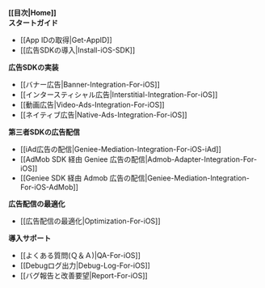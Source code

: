 **[[目次|Home]]**  
**スタートガイド**
  - [[App IDの取得|Get-AppID]]
  - [[広告SDKの導入|Install-iOS-SDK]]

**広告SDKの実装**
  - [[バナー広告|Banner-Integration-For-iOS]]
  - [[インタースティシャル広告|Interstitial-Integration-For-iOS]]
  - [[動画広告|Video-Ads-Integration-For-iOS]]
  - [[ネイティブ広告|Native-Ads-Integration-For-iOS]]

**第三者SDKの広告配信**
  - [[iAd広告の配信|Geniee-Mediation-Integration-For-iOS-iAd]]
  - [[AdMob SDK 経由 Geniee 広告の配信|Admob-Adapter-Integration-For-iOS]]
  - [[Geniee SDK 経由 Admob 広告の配信|Geniee-Mediation-Integration-For-iOS-AdMob]]

**広告配信の最適化**
  - [[広告配信の最適化|Optimization-For-iOS]]

**導入サポート**
  - [[よくある質問(Ｑ＆Ａ)|QA-For-iOS]]
  - [[Debugログ出力|Debug-Log-For-iOS]]
  - [[バグ報告と改善要望|Report-For-iOS]]
